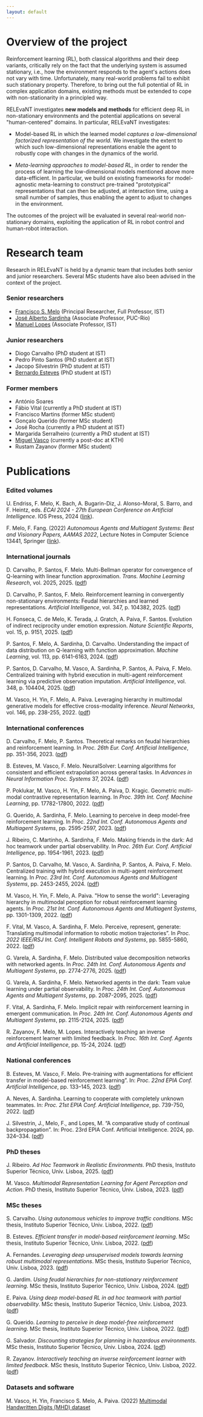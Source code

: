 ```yaml
---
layout: default
---
```


# Overview of the project

Reinforcement learning (RL), both classical algorithms and their deep variants, critically rely on the fact that the underlying system is assumed stationary, i.e., how the environment responds to the agent's actions does not vary with time. Unfortunately, many real-world problems fail to exhibit such stationary property. Therefore, to bring out the full potential of RL in complex application domains, existing methods must be extended to cope with non-stationarity in a principled way.

RELEvaNT investigates **new models and methods** for efficient deep RL in non-stationary environments and the potential applications on several "human-centered" domains. In particular, RELEvaNT investigates:

* Model-based RL in which the learned model _captures a low-dimensional factorized representation of the world_. We investigate the extent to which such low-dimensional representations enable the agent to robustly cope with changes in the dynamics of the world.

* _Meta-learning approaches to model-based RL_, in order to render the process of learning the low-dimensional models mentioned above more data-efficient. In particular, we build on existing frameworks for model-agnostic meta-learning to construct pre-trained "prototypical" representations that can then be adjusted, at interaction time, using a small number of samples, thus enabling the agent to adjust to changes in the environment.

The outcomes of the project will be evaluated in several real-world non-stationary domains, exploiting the application of RL in robot control and human-robot interaction.

# Research team

Research in RELEvaNT is held by a dynamic team that includes both senior and junior researchers. Several MSc students have also been advised in the context of the project.

### Senior researchers
* [Francisco S. Melo](https://gaips.inesc-id.pt/~fmelo/) (Principal Researcher, Full Professor, IST)
* [José Alberto Sardinha](https://www-di.inf.puc-rio.br/~sardinha/) (Associate Professor, PUC-Rio)
* [Manuel Lopes](https://web.tecnico.ulisboa.pt/manuel.lopes/) (Associate Professor, IST)

### Junior researchers 
* Diogo Carvalho (PhD student at IST)
* Pedro Pinto Santos (PhD student at IST)
* Jacopo Silvestrin (PhD student at IST)
* [Bernardo Esteves](https://bernardoesteves.com/) (PhD student at IST)

### Former members
* António Soares
* Fábio Vital (currently a PhD student at IST)
* Francisco Martins (former MSc student)
* Gonçalo Querido (former MSc student)
* José Rocha (currently a PhD student at IST)
* Margarida Serralheiro (currently a PhD student at IST)
* [Miguel Vasco](https://miguelvasco.com/) (currently a post-doc at KTH)
* Rustam Zayanov (former MSc student)

# Publications

### Edited volumes

U. Endriss, F. Melo, K. Bach, A. Bugarin-Diz, J. Alonso-Moral, S. Barro, and F. Heintz, eds. _ECAI 2024 - 27th European Conference on Artificial Intelligence_. IOS Press, 2024 ([link](https://ebooks.iospress.nl/volume/ecai-2024-27th-european-conference-on-artificial-intelligence-1924-october-2024-santiago-de-compostela-spain-including-pais-2024)).

F. Melo, F. Fang. (2022) _Autonomous Agents and Multiagent Systems: Best and Visionary Papers, AAMAS 2022_, Lecture Notes in Computer Science 13441, Springer ([link](https://link.springer.com/book/10.1007/978-3-031-20179-0)).

### International journals

D. Carvalho, P. Santos, F. Melo. Multi-Bellman operator for convergence of Q-learning with linear function approximation. _Trans. Machine Learning Research_, vol. 2025, 2025. ([pdf](/pubs/carvalho25tmlr.pdf))

D. Carvalho, P. Santos, F. Melo. Reinforcement learning in convergently non-stationary environments: Feudal hierarchies and learned representations. _Artificial Intelligence_,  vol. 347, p. 104382, 2025. ([pdf](/pubs/carvalho26aij.pdf))

H. Fonseca, C. de Melo, K. Terada, J. Gratch, A. Paiva, F. Santos. Evolution of indirect reciprocity under emotion expression. _Nature Scientific Reports_, vol. 15, p. 9151, 2025. ([pdf](/pubs/fonseca25nsr.pdf))

P. Santos, F. Melo, A. Sardinha, D. Carvalho. Understanding the impact of data distribution on Q-learning with function approximation. _Machine Learning_, vol. 113, pp. 6141-6163, 2024. ([pdf](/pubs/santos24mlj.pdf))

P. Santos, D. Carvalho, M. Vasco, A. Sardinha, P. Santos, A. Paiva, F. Melo. Centralized training with hybrid execution in multi-agent reinforcement learning via predictive observation imputation. _Artificial Intelligence_, vol. 348, p. 104404, 2025. ([pdf](/pubs/santos25aij.pdf))

M. Vasco, H. Yin, F. Melo, A. Paiva. Leveraging hierarchy in multimodal generative models for effective cross-modality inference. _Neural Networks_, vol. 146, pp. 238-255, 2022. ([pdf](/pubs/vasco22nn.pdf))

### International conferences

D. Carvalho, F. Melo, P. Santos. Theoretical remarks on feudal hierarchies and reinforcement learning. In _Proc. 26th Eur. Conf. Artificial Intelligence_, pp. 351-356, 2023. ([pdf](/pubs/carvalho23ecai.pdf))

B. Esteves, M. Vasco, F. Melo. NeuralSolver: Learning algorithms for consistent and efficient extrapolation across general tasks. In _Advances in Neural Information Proc. Systems_ 37, 2024. ([pdf](/pubs/esteves24neurips.pdf))

P. Poklukar, M. Vasco, H. Yin, F. Melo, A. Paiva, D. Kragic. Geometric multi-modal contrastive representation learning. In _Proc. 39th Int. Conf. Machine Learning_, pp. 17782-17800, 2022. ([pdf](/pubs/poklukar22icml.pdf))

G. Querido, A. Sardinha, F. Melo. Learning to perceive in deep model-free reinforcement learning. In _Proc. 22nd Int. Conf. Autonomous Agents and Multiagent Systems_, pp. 2595-2597, 2023. ([pdf](/pubs/querido23aamas.pdf))

J. Ribeiro, C. Martinho, A. Sardinha, F. Melo. Making friends in the dark: Ad hoc teamwork under partial observability. In _Proc. 26th Eur. Conf. Artificial Intelligence_, pp. 1954-1961, 2023. ([pdf](/pubs/ribeiro23ecai.pdf))

P. Santos, D. Carvalho, M. Vasco, A. Sardinha, P. Santos, A. Paiva, F. Melo. Centralized training with hybrid execution in multi-agent reinforcement learning. In _Proc. 23rd Int. Conf. Autonomous Agents and Multiagent Systems_, pp. 2453-2455, 2024. ([pdf](/pubs/santos24aamas.pdf))

M. Vasco, H. Yin, F. Melo, A. Paiva. "How to sense the world": Leveraging hierarchy in multimodal perception for robust reinforcement learning agents. In _Proc. 21st Int. Conf. Autonomous Agents and Multiagent Systems_, pp. 1301-1309, 2022. ([pdf](/pubs/vasco22aamas.pdf))

F. Vital, M. Vasco, A. Sardinha, F. Melo. Perceive, represent, generate: Translating multimodal information to robotic motion trajectories”. In _Proc. 2022 IEEE/RSJ Int. Conf. Intelligent Robots and Systems_, pp. 5855-5860, 2022. ([pdf](/pubs/vital22iros.pdf))

G. Varela, A. Sardinha, F. Melo. Distributed value decomposition networks with networked agents. In _Proc. 24th Int. Conf. Autonomous Agents and Multiagent Systems_, pp. 2774-2776, 2025. ([pdf](/pubs/varela25aamas-b.pdf))

G. Varela, A. Sardinha, F. Melo. Networked agents in the dark: Team value learning under partial observability. In _Proc. 24th Int. Conf. Autonomous Agents and Multiagent Systems_, pp. 2087-2095, 2025. ([pdf](/pubs/varela25aamas-a.pdf))

F. Vital, A. Sardinha, F. Melo. Implicit repair with reinforcement learning in emergent communication. In _Proc. 24th Int. Conf. Autonomous Agents and Multiagent Systems_, pp. 2115-2124, 2025. ([pdf](/pubs/vital25aamas.pdf))

R. Zayanov, F. Melo, M. Lopes. Interactively teaching an inverse reinforcement learner with limited feedback. In _Proc. 16th Int. Conf. Agents and Artificial Intelligence_, pp. 15-24, 2024. ([pdf](/pubs/zayanov24icaart.pdf))

### National conferences

B. Esteves, M. Vasco, F. Melo. Pre-training with augmentations for efficient transfer in model-based reinforcement learning”. In: _Proc. 22nd EPIA Conf. Artificial Intelligence_, pp. 133–145, 2023. ([pdf](/pubs/esteves23epia.pdf))

A. Neves, A. Sardinha. Learning to cooperate with completely unknown teammates. In: _Proc. 21st EPIA Conf. Artificial Intelligence_, pp. 739-750, 2022. ([pdf](/pubs/neves22epia.pdf))

J. Silvestrin, J., Melo, F., and Lopes, M. “A comparative study of continual backpropagation”.
In: Proc. 23rd EPIA Conf. Artificial Intelligence. 2024, pp. 324–334. ([pdf](/pubs/silvestrin24epia.pdf))

### PhD theses

J. Ribeiro. _Ad Hoc Teamwork in Realistic Environments_. PhD thesis, Instituto Superior Técnico, Univ. Lisboa, 2025. ([pdf](/pubs/ribeiro25phd.pdf))

M. Vasco. _Multimodal Representation Learning for Agent Perception and Action_. PhD thesis, Instituto Superior Técnico, Univ. Lisboa, 2023. ([pdf](/pubs/vasco23phd.pdf))

### MSc theses

S. Carvalho. _Using autonomous vehicles to improve traffic conditions_. MSc thesis, Instituto Superior Técnico, Univ. Lisboa, 2022. ([pdf](/pubs/carvalho22msc.pdf))

B. Esteves. _Efficient transfer in model-based reinforcement learning_. MSc thesis, Instituto Superior Técnico, Univ. Lisboa, 2022. ([pdf](/pubs/esteves22msc.pdf))

A. Fernandes. _Leveraging deep unsupervised models towards learning robust multimodal representations_. MSc thesis, Instituto Superior Técnico, Univ. Lisboa, 2023. ([pdf](/pubs/fernandes23msc.pdf))

G. Jardim. _Using feudal hierarchies for non-stationary reinforcement learning_. MSc thesis, Instituto Superior Técnico, Univ. Lisboa, 2024. ([pdf](/pubs/jardim24msc.pdf))

E. Paiva. _Using deep model-based RL in ad hoc teamwork with partial observability_. MSc thesis, Instituto Superior Técnico, Univ. Lisboa, 2023. ([pdf](/pubs/paiva23msc.pdf))

G. Querido. _Learning to perceive in deep model-free reinforcement learning_. MSc thesis, Instituto Superior Técnico, Univ. Lisboa, 2022. ([pdf](/pubs/querido22msc.pdf))

G. Salvador. _Discounting strategies for planning in hazardous environments_. MSc thesis, Instituto Superior Técnico, Univ. Lisboa, 2024. ([pdf](/pubs/salvador24msc.pdf))

R. Zayanov. _Interactively teaching an inverse reinforcement learner with limited feedback_. MSc thesis, Instituto Superior Técnico, Univ. Lisboa, 2022. ([pdf](/pubs/zayanov22msc.pdf))

### Datasets and software

M. Vasco, H. Yin, Francisco S. Melo, A. Paiva. (2022) [Multimodal Handwritten Digits (MHD) dataset](https://github.com/miguelsvasco/multimodal-handwritten-digits)
